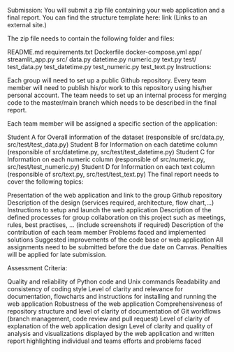 Submission:
You will submit a zip file containing your web application and a final report. You can find the structure template here: link (Links to an external site.)

The zip file needs to contain the following folder and files:

README.md
requirements.txt
Dockerfile
docker-compose.yml
app/
streamlit_app.py
src/
data.py
datetime.py
numeric.py
text.py
test/
test_data.py
test_datetime.py
test_numeric.py
test_text.py
Instructions:

Each group will need to set up a public Github repository. Every team member will need to publish his/or work to this repository using his/her personal account. The team needs to set up an internal process for merging code to the master/main branch which needs to be described in the final report.

Each team member will be assigned a specific section of the application:

Student A for Overall information of the dataset (responsible of src/data.py, src/test/test_data.py)
Student B for Information on each datetime  column (responsible of src/datetime.py, src/test/test_datetime.py)
Student C for Information on each numeric column (responsible of src/numeric.py, src/test/test_numeric.py)
Student D for Information on each text column (responsible of src/text.py, src/test/test_text.py)
The final report needs to cover the following topics:

Presentation of the web application and link to the group Github repository
Description of the design (services required, architecture, flow chart,...)
Instructions to setup and launch the web application
Description of the defined processes for group collaboration on this project such as meetings, rules, best practises, … (include screenshots if required)
Description of the contribution of each team member
Problems faced and implemented solutions
Suggested improvements of the code base or web application
All assignments need to be submitted before the due date on Canvas. Penalties will be applied for late submission.

 

Assessment Criteria:

Quality and reliability of Python code and Unix commands
Readability and consistency of coding style
Level of clarity and relevance for documentation, flowcharts and instructions for installing and running the web application
Robustness of the web application
Comprehensiveness of repository structure and level of clarity of documentation of Git workflows (branch management, code review and pull request)
Level of clarity of explanation of the web application design
Level of clarity and quality of analysis and visualizations displayed by the web application and written report highlighting individual and teams efforts and problems faced